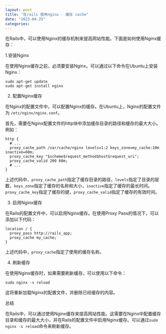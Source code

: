 ```yaml
---
layout: post
title: "在rails 使用nginx - 缓存 cache"
date: "2023-04-25"
categories: 
---
```

<p>在Rails中，可以使用Nginx的缓存机制来提高网站性能。下面是如何使用Nginx缓存：</p>

<p>1.安装Nginx</p>

<p>在使用Nginx缓存之前，必须要安装Nginx。可以通过以下命令在Ubuntu上安装Nginx：</p>

<pre>
<code>sudo apt-get update
sudo apt-get install nginx</code></pre>

<ol start="2">
	<li>配置Nginx缓存</li>
</ol>

<p>在Nginx的配置文件中，可以配置Nginx的缓存。在Ubuntu上，Nginx的配置文件为 <code>/etc/nginx/nginx.conf</code>。</p>

<p>首先，需要在Nginx配置文件的http块中添加缓存目录的路径和缓存的最大大小。例如：</p>

<pre>
<code>http {
  # ...
  proxy_cache_path /var/cache/nginx levels=1:2 keys_zone=my_cache:10m inactive=60m;
  proxy_cache_key &quot;$scheme$request_method$host$request_uri&quot;;
  proxy_cache_valid 200 60m;
  # ...
}</code></pre>

<p>上述代码中，<code>proxy_cache_path</code>指定了缓存目录的路径，<code>levels</code>指定了目录的层数，<code>keys_zone</code>指定了缓存的名称和大小，<code>inactive</code>指定了缓存的最长时间。<code>proxy_cache_key</code>指定了缓存的键，<code>proxy_cache_valid</code>指定了缓存的有效时间。</p>

<ol start="3">
	<li>启用Nginx缓存</li>
</ol>

<p>在Rails的配置文件中，可以启用Nginx缓存。在使用Proxy Pass的情况下，可以添加以下代码：</p>

<pre>
<code>location / {
  proxy_pass http://rails_app;
  proxy_cache my_cache;
}</code></pre>

<p>上述代码中，<code>proxy_cache</code>指定了使用的缓存名称。</p>

<ol start="4">
	<li>刷新缓存</li>
</ol>

<p>在使用Nginx缓存时，如果需要刷新缓存，可以使用以下命令：</p>

<pre>
<code>sudo nginx -s reload</code></pre>

<p>这将重新加载Nginx的配置文件，并删除已经缓存的内容。</p>

<p>总结</p>

<p>在Rails中，可以通过使用Nginx缓存来提高网站性能。这需要在Nginx中配置缓存目录和缓存的最大大小，并在Rails的配置文件中启用Nginx缓存。可以通过<code>sudo nginx -s reload</code>命令来刷新缓存。</p>

